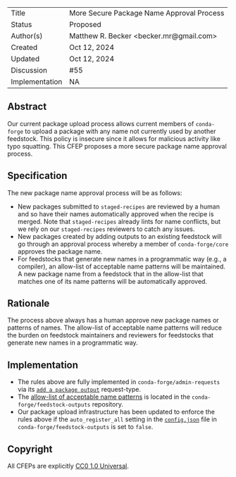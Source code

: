 
<table>
<tr><td> Title </td><td> More Secure Package Name Approval Process </td>
<tr><td> Status </td><td> Proposed </td></tr>
<tr><td> Author(s) </td><td> Matthew R. Becker &lt;becker.mr@gmail.com&gt;</td></tr>
<tr><td> Created </td><td> Oct 12, 2024</td></tr>
<tr><td> Updated </td><td> Oct 12, 2024</td></tr>
<tr><td> Discussion </td><td> #55 </td></tr>
<tr><td> Implementation </td><td> NA </td></tr>
</table>

## Abstract

Our current package upload process allows current members of `conda-forge` to upload a package with any name not currently used by another feedstock. This policy is insecure since it allows for malicious activity like typo squatting. This CFEP proposes a more secure package name approval process.

## Specification

The new package name approval process will be as follows:

- New packages submitted to `staged-recipes` are reviewed by a human and so have their names automatically approved when the recipe is merged. Note that `staged-recipes` already lints for name conflicts, but we rely on our `staged-recipes` reviewers to catch any issues.
- New packages created by adding outputs to an existing feedstock will go through an approval process whereby a member of `conda-forge/core` approves the package name.
- For feedstocks that generate new names in a programmatic way (e.g., a compiler), an allow-list of acceptable name patterns will be maintained. A new package name from a feedstock that in the allow-list that matches one of its name patterns will be automatically approved.

## Rationale

The process above always has a human approve new package names or patterns of names. The allow-list of acceptable name patterns will reduce the burden on feedstock maintainers and reviewers for feedstocks that generate new names in a programmatic way.

## Implementation

- The rules above are fully implemented in `conda-forge/admin-requests` via its [`add a package output`](https://github.com/conda-forge/admin-requests/tree/main?tab=readme-ov-file#add-a-package-output-to-a-feedstock) request-type.
- The [allow-list of acceptable name patterns](https://github.com/conda-forge/feedstock-outputs/blob/main/feedstock_outputs_autoreg_allowlist.yml) is located in the `conda-forge/feedstock-outputs` repository.
- Our package upload infrastructure has been updated to enforce the rules above if the `auto_register_all` setting in the [`config.json`](https://github.com/conda-forge/feedstock-outputs/blob/main/config.json) file in `conda-forge/feedstock-outputs` is set to `false`.

## Copyright

All CFEPs are explicitly [CC0 1.0 Universal](https://creativecommons.org/publicdomain/zero/1.0/).
